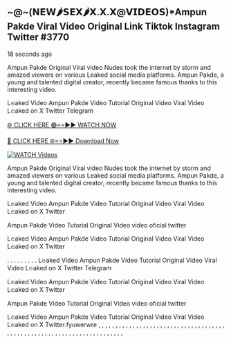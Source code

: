 ## ~@~‍(𝗡𝗘𝗪🌶𝗦𝗘𝗫🌶𝗫.𝗫.𝗫@𝗩𝗜𝗗𝗘𝗢𝗦)*Ampun Pakde Viral Video Original Link Tiktok Instagram Twitter #3770

18 seconds ago

Ampun Pakde Original Viral video Nudes took the internet by storm and amazed viewers on various Leaked social media platforms. Ampun Pakde, a young and talented digital creator, recently became famous thanks to this interesting video.

L𝚎aked Video Ampun Pakde Video Tutorial Original Video Viral Video L𝚎aked on X Twitter Telegram

[🌐 CLICK HERE 🟢==►► WATCH NOW](https://dekho-ki-hoy-07-2k25.blogspot.com/2025/01/viral-live.html)

[🔴 CLICK HERE 🌐==►► Download Now](https://dekho-ki-hoy-07-2k25.blogspot.com/2025/01/viral-live.html)

[![WATCH Videos](https://i.imgur.com/dJHk4Zq.gif)](https://dekho-ki-hoy-07-2k25.blogspot.com/2025/01/viral-live.html)

Ampun Pakde Original Viral video Nudes took the internet by storm and amazed viewers on various Leaked social media platforms. Ampun Pakde, a young and talented digital creator, recently became famous thanks to this interesting video.

L𝚎aked Video Ampun Pakde Video Tutorial Original Video Viral Video L𝚎aked on X Twitter

Ampun Pakde Video Tutorial Original Video video oficial twitter

L𝚎aked Video Ampun Pakde Video Tutorial Original Video Viral Video L𝚎aked on X Twitter

. . . . . . . . . L𝚎aked Video Ampun Pakde Video Tutorial Original Video Viral Video L𝚎aked on X Twitter Telegram

L𝚎aked Video Ampun Pakde Video Tutorial Original Video Viral Video L𝚎aked on X Twitter

Ampun Pakde Video Tutorial Original Video video oficial twitter

L𝚎aked Video Ampun Pakde Video Tutorial Original Video Viral Video L𝚎aked on X Twitter.fyuwerwre
,
,
,
,
,
,
,
,
,
,
,
,
,
,
,
,
,
,
,
,
,
,
,
,
,
,
,
,
,
,
,
,
,
,
,
,
,
,
,
,
,
,
,
,
,
,
,
,
,
,
,
,
,
,
,
,
,
,
,
,
,
,
,
,
,
,
,
,
,
,
,